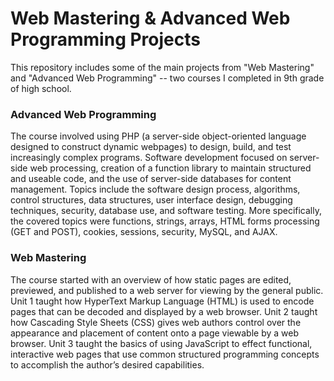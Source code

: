 # Web Mastering & Advanced Web Programming Projects

This repository includes some of the main projects from "Web Mastering" and "Advanced Web Programming" -- two courses I completed in 9th grade of high school.

### Advanced Web Programming
The course involved using PHP (a server-side object-oriented language designed to construct dynamic webpages) to design, build, and test increasingly complex programs. Software development focused on server-side web processing, creation of a function library to maintain structured and useable code, and the use of server-side databases for content management. Topics include the software design process, algorithms, control structures, data structures, user interface design, debugging techniques, security, database use, and software testing. More specifically, the covered topics were functions, strings, arrays, HTML forms processing (GET and POST), cookies, sessions, security, MySQL, and AJAX.

### Web Mastering
The course started with an overview of how static pages are edited, previewed, and published to a web server for viewing by the general public. Unit 1 taught how HyperText Markup Language (HTML) is used to encode pages that can be decoded and displayed by a web browser. Unit 2 taught how Cascading Style Sheets (CSS) gives web authors control over the appearance and placement of content onto a page viewable by a web browser. Unit 3 taught the basics of using JavaScript to effect functional, interactive web pages that use common structured programming concepts to accomplish the author’s desired capabilities.

